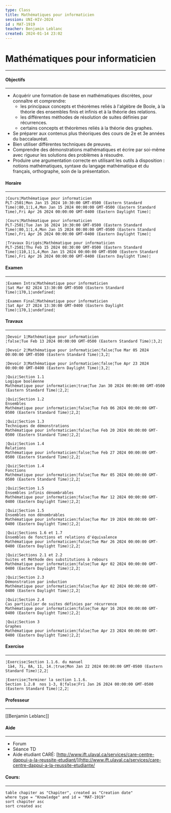 ```yaml
---
type: Class
title: Mathématiques pour informaticien
session: UNI-HIV-2024
id : MAT-1919
teacher: Benjamin Leblanc
created: 2024-01-14 23:02
---
```

# Mathématiques pour informaticien 
----
#### Objectifs
------
- Acquérir une formation de base en mathématiques discrètes, pour connaître et comprendre:
    - les principaux concepts et théorèmes reliés à l'algèbre de Boole, à la théorie des ensembles finis et infinis et à la théorie des relations.
    - les différentes méthodes de résolution de suites définies par récurrences.
    - certains concepts et théorèmes reliés à la théorie des graphes.
- Se préparer aux contenus plus théoriques des cours de 2e et 3e années du baccalauréat.
- Bien utiliser différentes techniques de preuves.
- Comprendre des démonstrations mathématiques et écrire par soi-même avec rigueur les solutions des problèmes à résoudre.
- Produire une argumentation correcte en utilisant les outils à disposition : notions mathématiques, syntaxe du langage mathématique et du français, orthographe, soin de la présentation.

#### Horaire
----
```Event
¦Cours¦Mathématique pour informaticien
PLT-2501¦Mon Jan 15 2024 10:30:00 GMT-0500 (Eastern Standard Time)¦80,1¦1,4,Mon Jan 15 2024 00:00:00 GMT-0500 (Eastern Standard Time),Fri Apr 26 2024 00:00:00 GMT-0400 (Eastern Daylight Time)¦
```
```Event
¦Cours¦Mathématique pour informaticien
PLT-2501¦Tue Jan 16 2024 10:30:00 GMT-0500 (Eastern Standard Time)¦80,1¦1,4,Mon Jan 15 2024 00:00:00 GMT-0500 (Eastern Standard Time),Fri Apr 26 2024 00:00:00 GMT-0400 (Eastern Daylight Time)¦
```

```Event
¦Travaux Dirigés¦Mathématique pour informaticien
PLT-2501¦Thu Feb 15 2024 08:30:00 GMT-0500 (Eastern Standard Time)¦110,1¦1,4,Mon Jan 15 2024 00:00:00 GMT-0500 (Eastern Standard Time),Fri Apr 26 2024 00:00:00 GMT-0400 (Eastern Daylight Time)¦
```

#### Examen
----
```Event
¦Examen Intra¦Mathématique pour informaticien
¦Sat Mar 02 2024 13:30:00 GMT-0500 (Eastern Standard Time)¦170,1¦undefined¦
```
```Event
¦Examen Final¦Mathématique pour informaticien
¦Sat Apr 27 2024 13:30:00 GMT-0400 (Eastern Daylight Time)¦170,1¦undefined¦
```

#### Travaux
----

```TODU
¦Devoir 1¦Mathématique pour informaticien
¦false¦Tue Feb 13 2024 00:00:00 GMT-0500 (Eastern Standard Time)¦3,2¦
```
```TODU
¦Devoir 2¦Mathématique pour informaticien¦false¦Tue Mar 05 2024 00:00:00 GMT-0500 (Eastern Standard Time)¦3,2¦
```
```TODU
¦Devoir 3¦Mathématique pour informaticien¦false¦Tue Apr 23 2024 00:00:00 GMT-0400 (Eastern Daylight Time)¦3,2¦
```
```TODU
¦Quiz¦Section 1.1 
Logique booléenne
Mathématique pour informaticien¦true¦Tue Jan 30 2024 00:00:00 GMT-0500 (Eastern Standard Time)¦2,2¦
```
```TODU
¦Quiz¦Section 1.2 
Ensembles
Mathématique pour informaticien¦false¦Tue Feb 06 2024 00:00:00 GMT-0500 (Eastern Standard Time)¦2,2¦
```
```TODU
¦Quiz¦Section 1.3 
Techniques de démonstrations
Mathématique pour informaticien¦false¦Tue Feb 20 2024 00:00:00 GMT-0500 (Eastern Standard Time)¦2,2¦
```
```TODU
¦Quiz¦Section 1.4 
Relations
Mathématique pour informaticien¦false¦Tue Feb 27 2024 00:00:00 GMT-0500 (Eastern Standard Time)¦2,2¦
```
```TODU
¦Quiz¦Section 1.4
Fonctions
Mathématique pour informaticien¦false¦Tue Mar 05 2024 00:00:00 GMT-0500 (Eastern Standard Time)¦2,2¦
```
```TODU
¦Quiz¦Section 1.5 
Ensembles infinis dénombrables
Mathématique pour informaticien¦false¦Tue Mar 12 2024 00:00:00 GMT-0400 (Eastern Daylight Time)¦2,2¦
```
```TODU
¦Quiz¦Section 1.5 
Ensembles non dénombrables
Mathématique pour informaticien¦false¦Tue Mar 19 2024 00:00:00 GMT-0400 (Eastern Daylight Time)¦2,2¦
```
```TODU
¦Quiz¦Sections 1.6 et 1.7
Ensembles de fonctions et relations d'équivalence
Mathématique pour informaticien¦false¦Tue Mar 26 2024 00:00:00 GMT-0400 (Eastern Daylight Time)¦2,2¦
```
```TODU
¦Quiz¦Sections 2.1 et 2.2
Suites et Méthode des substitutions à rebours
Mathématique pour informaticien¦false¦Tue Apr 02 2024 00:00:00 GMT-0400 (Eastern Daylight Time)¦2,2¦
```
```TODU
¦Quiz¦Section 2.3
Démonstration par induction
Mathématique pour informaticien¦false¦Tue Apr 02 2024 00:00:00 GMT-0400 (Eastern Daylight Time)¦2,2¦
```
```TODU
¦Quiz¦Section 2.4
Cas particulier de suites définies par récurrence
Mathématique pour informaticien¦false¦Tue Apr 16 2024 00:00:00 GMT-0400 (Eastern Daylight Time)¦2,2¦
```
```TODU
¦Quiz¦Section 3 
Graphes
Mathématique pour informaticien¦false¦Tue Apr 23 2024 00:00:00 GMT-0400 (Eastern Daylight Time)¦2,2¦
```

#### Exercise
----
```TODU
¦Exercise¦Section 1.1.6. du manuel
 1à4, 7i, 8A, 11, 14.¦true¦Mon Jan 22 2024 00:00:00 GMT-0500 (Eastern Standard Time)¦2,2¦
```
```TODU
¦Exercise¦Terminer la section 1.1.6.
Section 1.2.8  nos 1-3, 8¦false¦Fri Jan 26 2024 00:00:00 GMT-0500 (Eastern Standard Time)¦2,2¦
```
#### Professeur
----
[[Benjamin Leblanc]]

#### Aide
----
- Forum
- Séance TD
- Aide étudiant CARÉ: [http://www.ift.ulaval.ca/services/care-centre-dappui-a-la-reussite-etudiant/](http://www.ift.ulaval.ca/services/care-centre-dappui-a-la-reussite-etudiante/

#### Cours:
----
```dataview
table chapiter as "Chapiter", created as "Creation date"
where type = "Knowledge" and id = "MAT-1919"
sort chapiter asc
sort created asc
```